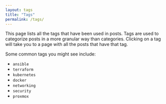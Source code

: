 ```yaml
---
layout: tags
title: "Tags"
permalink: /tags/
---
```


This page lists all the tags that have been used in posts. Tags are used to categorize posts in a more granular way than categories. Clicking on a tag will take you to a page with all the posts that have that tag.

Some common tags you might see include:

- `ansible`
- `terraform`
- `kubernetes`
- `docker`
- `networking`
- `security`
- `proxmox`
